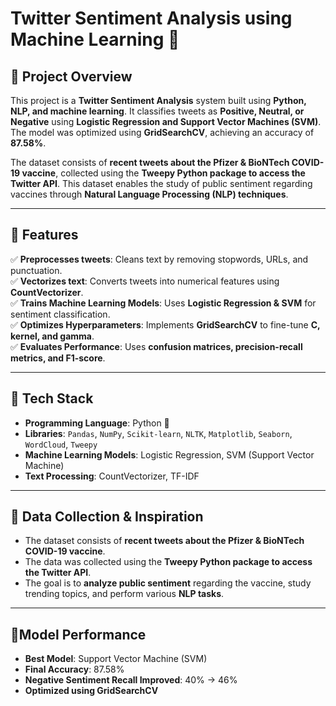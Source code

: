 # Twitter Sentiment Analysis using Machine Learning 🚀

## 📌 Project Overview
This project is a **Twitter Sentiment Analysis** system built using **Python, NLP, and machine learning**. It classifies tweets as **Positive, Neutral, or Negative** using **Logistic Regression and Support Vector Machines (SVM)**. The model was optimized using **GridSearchCV**, achieving an accuracy of **87.58%**.

The dataset consists of **recent tweets about the Pfizer & BioNTech COVID-19 vaccine**, collected using the **Tweepy Python package to access the Twitter API**. This dataset enables the study of public sentiment regarding vaccines through **Natural Language Processing (NLP) techniques**.

---

## 📌 Features
✅ **Preprocesses tweets**: Cleans text by removing stopwords, URLs, and punctuation.  
✅ **Vectorizes text**: Converts tweets into numerical features using **CountVectorizer**.  
✅ **Trains Machine Learning Models**: Uses **Logistic Regression & SVM** for sentiment classification.  
✅ **Optimizes Hyperparameters**: Implements **GridSearchCV** to fine-tune **C, kernel, and gamma**.  
✅ **Evaluates Performance**: Uses **confusion matrices, precision-recall metrics, and F1-score**.  

---

## 📌 Tech Stack
- **Programming Language**: Python 🐍  
- **Libraries**: `Pandas`, `NumPy`, `Scikit-learn`, `NLTK`, `Matplotlib`, `Seaborn`, `WordCloud`, `Tweepy`  
- **Machine Learning Models**: Logistic Regression, SVM (Support Vector Machine)  
- **Text Processing**: CountVectorizer, TF-IDF  

---

## 📌 Data Collection & Inspiration
- The dataset consists of **recent tweets about the Pfizer & BioNTech COVID-19 vaccine**.  
- The data was collected using the **Tweepy Python package to access the Twitter API**.  
- The goal is to **analyze public sentiment** regarding the vaccine, study trending topics, and perform various **NLP tasks**.  

---

## 📌Model Performance
- **Best Model**: Support Vector Machine (SVM)
- **Final Accuracy**: 87.58%
- **Negative Sentiment Recall Improved**: 40% → 46%
- **Optimized using GridSearchCV**
